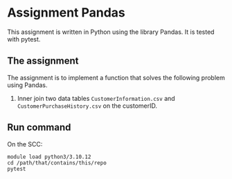 # Assignment Pandas

This assignment is written in Python using the library Pandas. It is tested with 
pytest.

## The assignment

The assignment is to implement a function that solves the following problem using
Pandas.

1. Inner join two data tables `CustomerInformation.csv` and 
`CustomerPurchaseHistory.csv` on the customerID.

## Run command

On the SCC:

```
module load python3/3.10.12
cd /path/that/contains/this/repo
pytest
```